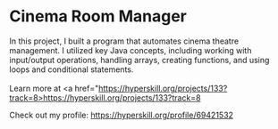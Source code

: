 # Cinema Room Manager
In this project, I built a program that automates cinema theatre management. I utilized key Java concepts, including working with input/output operations, handling arrays, creating functions, and using loops and conditional statements.<br/><br/>Learn more at <a href="https://hyperskill.org/projects/133?track=8>https://hyperskill.org/projects/133?track=8</a>

Check out my profile: https://hyperskill.org/profile/69421532
